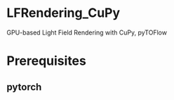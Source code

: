 # LFRendering_CuPy
GPU-based Light Field Rendering with CuPy, pyTOFlow

# Prerequisites

## pytorch

